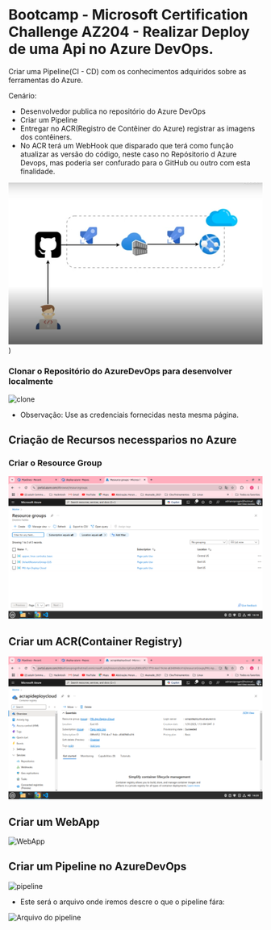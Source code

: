# Bootcamp - Microsoft Certification Challenge AZ204 - Realizar Deploy de uma Api no Azure DevOps.

Criar uma Pipeline(CI - CD) com os conhecimentos adquiridos sobre as ferramentas do Azure.

Cenário:
-  Desenvolvedor publica no repositório do Azure DevOps
- Criar um Pipeline 
- Entregar no ACR(Registro de Contêiner do Azure) registrar as imagens dos contêiners.
- No ACR terá um WebHook que disparado que terá como função atualizar as versão do código, neste caso no Repósitorio d Azure Devops, mas poderia ser confurado para o GitHub ou outro com esta finalidade.

![Arquitetura](https://github.com/AdrianoProfileAdsCloud/Bootcamp-Microsoft-Certification-Challenge-AZ204-AzureDevOps/blob/main/Imagens/Arquitetura%20do%20Projeto.png))

### Clonar o Repositório do AzureDevOps para desenvolver localmente

![clone](https://github.com/AdrianoProfileAdsCloud/Bootcamp-Microsoft-Certification-Challenge-AZ204-AzureDevOps/blob/main/Imagens/Clonar%20o%20Reposit%C3%B3rio%20do%20AzureDevOps.png)

- Observação: Use as credenciais fornecidas nesta mesma página.
## Criação de Recursos necessparios no Azure

### Criar o Resource Group

![Resource Group](https://github.com/AdrianoProfileAdsCloud/Bootcamp-Microsoft-Certification-Challenge-AZ204-AzureDevOps/blob/main/Imagens/3%20passo%20-%20Criar%20o%20Resource%20Group.png)

## Criar um ACR(Container Registry)

![acr](https://github.com/AdrianoProfileAdsCloud/Bootcamp-Microsoft-Certification-Challenge-AZ204-AzureDevOps/blob/main/Imagens/4%20passo%20-%20Criar%20um%20acr-Container%20Registry.png)

## Criar um WebApp

![WebApp](https://github.com/AdrianoProfileAdsCloud/Bootcamp-Microsoft-Certification-Challenge-AZ204-AzureDevOps/blob/main/Imagens/5%20passo%20-%20Criar%20um%20WebApp.png)

## Criar um Pipeline no AzureDevOps

![pipeline](https://github.com/AdrianoProfileAdsCloud/Bootcamp-Microsoft-Certification-Challenge-AZ204-AzureDevOps/blob/main/Imagens/6%20passo%20-%20Criar%20um%20pipeline.png)

- Este será o arquivo onde iremos descre o que o pipeline fára:

![Arquivo do pipeline](https://github.com/AdrianoProfileAdsCloud/Bootcamp-Microsoft-Certification-Challenge-AZ204-AzureDevOps/blob/main/Imagens/7%20passo%20-%20Arquivo%20do%20pipeline.png)


